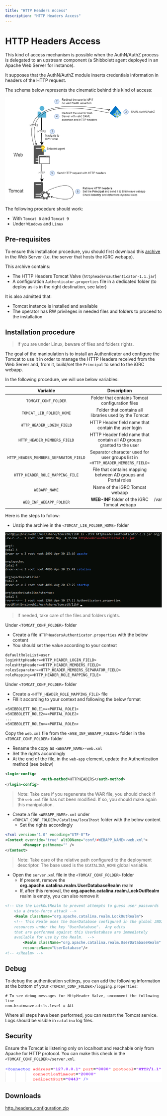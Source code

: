 ```yaml
---
title: "HTTP Headers Access"
description: "HTTP Headers Access"
---
```


# HTTP Headers Access

This kind of access mechanism is possible when the AuthN/AuthZ process is delegated to an upstream component (a Shibbolett agent deployed in an Apache Web Server for instance).

It supposes that the AuthN/AuthZ module inserts credentials information in headers of the HTTP request.

The schema below represents the cinematic behind this kind of access:

![HTTP Headers Access architecture](./images/http_header_access_architecture.png)

The following procedure should work:  

- With `Tomcat 8` and `Tomcat 9`  
- Under `Windows` and `Linux`  

## Pre-requisites

To ensure this installation procedure, you should first download this [archive](../attachments/http_headers_configuration.zip) in the Web Server (i.e. the server that hosts the iGRC webapp).

This archive contains:  

- The HTTP Headers Tomcat Valve  (`httpheadersauthenticator-1.1.jar`)
- A configuration `Authenticator.properties` file in a dedicated folder (to deploy as-is in the right destination, see later)

It is also admitted that:

- Tomcat instance is installed and available
- The operator has RW privileges in needed files and folders to proceed to the installation

## Installation procedure

> If you are under Linux, beware of files and folders rights.

The goal of the manipulation is to install an Authenticator and configure the Tomcat to use it in order to manage the HTTP Headers received from the Web Server and, from it, build/set the `Principal` to send to the iGRC webapp.

In the following procedure, we will use below variables:  

|               Variable                |                                  Description                                   |              Example value               |
| :-----------------------------------: | :----------------------------------------------------------------------------: | :--------------------------------------: |
|         `TOMCAT_CONF_FOLDER`          |                Folder that contains Tomcat configuration files                 |               /etc/tomcat8               |
|       `TOMCAT_LIB_FOLDER_HOME`        |             Folder that contains all libraries used by the Tomcat              |          /usr/share/tomcat8/lib          |
|       `HTTP_HEADER_LOGIN_FIELD`       |               HTTP Header field name that contain the user login               |              samAccountName              |
|      `HTTP_HEADER_MEMBERS_FIELD`      |     HTTP Header field name that contain all AD groups granted to the user      |                isMemberOf                |
| `HTTP_HEADER_MEMBERS_SEPARATOR_FIELD` | Separator character used for user groups list in `<HTTP_HEADER_MEMBERS_FIELD>` |                    ;                     |
|    `HTTP_HEADER_ROLE_MAPPING_FILE`    |         File that contains mapping between AD groups and Portal roles          |          rolemapping.properties          |
|             `WEBAPP_NAME`             |                         Name of the iGRC Tomcat webapp                         |                 sandbox                  |
|        `WEB_INF_WEBAPP_FOLDER`        |                  **WEB-INF** folder of the iGRC Tomcat webapp                  | /var/lib/tomcat8/webapps/sandbox/WEB-INF |

Here is the steps to follow:  

- Unzip the archive in the `<TOMCAT_LIB_FOLDER_HOME>` folder

![HTTP Headers archive unzip](./images/http_headers_archive_unzip.png)

> If needed, take care of the files and folders rights.

Under `<TOMCAT_CONF_FOLDER>` folder  

- Create a file `HTTPHeadersAuthenticator.properties` with the below content
- You should set the value according to your context

```properties
defaultRoleList=user
loginHttpHeader=<HTTP_HEADER_LOGIN_FIELD>
rolesHttpHeader=<HTTP_HEADER_MEMBERS_FIELD>
rolesSeparator=<HTTP_HEADER_MEMBERS_SEPARATOR_FIELD>
roleMapping=<HTTP_HEADER_ROLE_MAPPING_FILE>
```

Under `<TOMCAT_CONF_FOLDER>` folder  

- Create a `<HTTP_HEADER_ROLE_MAPPING_FILE>` file
- Fill it according to your context and following the below format

```properties
<SHIBBOLETT_ROLE1>=<PORTAL_ROLE1>
<SHIBBOLETT_ROLE2>=<PORTAL_ROLE2>
...
<SHIBBOLETT_ROLEn>=<PORTAL_ROLEn>
```

Copy the `web.xml` file from the `<WEB_INF_WEBAPP_FOLDER>` folder in the `<TOMCAT_CONF_FOLDER>` folder

- Rename the copy as `<WEBAPP_NAME>-web.xml`
- Set the rights accordingly
- At the end of the file, in the `web-app` element, update the Authentication method (see below)

```xml
<login-config>
                <auth-method>HTTPHEADERS</auth-method>
</login-config>
```

> Note: Take care if you regenerate the WAR file, you should check if the `web.xml` file has not been modified. If so, you should make again this manipulation.

- Create a file `<WEBAPP_NAME>.xml` under `<TOMCAT_CONF_FOLDER>/Catalina/localhost` folder with the below content
  - Set the rights accordingly

```xml
<?xml version="1.0" encoding="UTF-8"?>
<Context override="true" altDDName="conf/<WEBAPP_NAME>-web.xml">
        <Manager pathname="" />
</Context>
```

> Note: Take care of the relative path configured to the deployment descriptor. The base used is the `$CATALINA_HOME` global variable.

- Open the `server.xml` file in the `<TOMCAT_CONF_FOLDER>` folder
  - If present, remove the **org.apache.catalina.realm.UserDatabaseRealm** realm
  - If, after this removal, the **org.apache.catalina.realm.LockOutRealm** realm is empty, you can also remove it

```xml
<!-- Use the LockOutRealm to prevent attempts to guess user passwords
    via a brute-force attack -->
    <Realm className="org.apache.catalina.realm.LockOutRealm">
    <!-- This Realm uses the UserDatabase configured in the global JNDI
    resources under the key "UserDatabase".  Any edits
    that are performed against this UserDatabase are immediately
    available for use by the Realm.  -->
        <Realm className="org.apache.catalina.realm.UserDatabaseRealm"
        resourceName="UserDatabase"/>
<!-- </Realm> -->
```

## Debug

To debug the authentication settings, you can add the following information at the bottom of your `<TOMCAT_CONF_FOLDER>/logging.properties`:

```properties
# To see debug messages for HttpHeader Valve, uncomment the following line
com.brainwave.utils.level = ALL
```

Where all steps have been performed, you can restart the Tomcat service. Logs should be visible in `catalina` log files.

## Security

Ensure the Tomcat is listening only on localhost and reachable only from Apache for HTTP protocol. You can make this check in the `<TOMCAT_CONF_FOLDER>/server.xml`.

![HTTP Headers archive unzip](./images/http_headers_server_xml.png)

## Downloads

[http_headers_configuration.zip](../attachments/http_headers_configuration.zip)  
